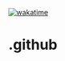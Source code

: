 [![wakatime](https://wakatime.com/badge/user/f6c2b2b0-8204-4aa1-9afc-c9ceaf8192b5.svg)](https://wakatime.com/@f6c2b2b0-8204-4aa1-9afc-c9ceaf8192b5)

# .github


